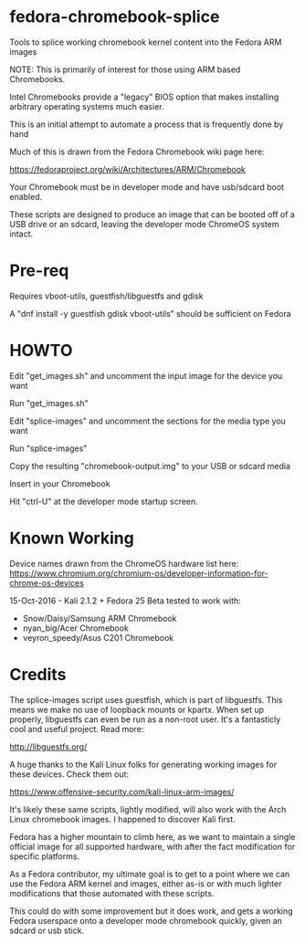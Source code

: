# fedora-chromebook-splice
Tools to splice working chromebook kernel content into the Fedora ARM images

NOTE: This is primarily of interest for those using ARM based Chromebooks.

Intel Chromebooks provide a "legacy" BIOS option that makes installing
arbitrary operating systems much easier.

This is an initial attempt to automate a process that is frequently done by hand

Much of this is drawn from the Fedora Chromebook wiki page here:

https://fedoraproject.org/wiki/Architectures/ARM/Chromebook

Your Chromebook must be in developer mode and have usb/sdcard boot enabled.

These scripts are designed to produce an image that can be booted off of a USB
drive or an sdcard, leaving the developer mode ChromeOS system intact.

# Pre-req

Requires vboot-utils, guestfish/libguestfs and gdisk

A "dnf install -y guestfish gdisk vboot-utils" should be sufficient on Fedora


# HOWTO

Edit "get_images.sh" and uncomment the input image for the device you want

Run "get_images.sh"

Edit "splice-images" and uncomment the sections for the media type you want

Run "splice-images"

Copy the resulting "chromebook-output.img" to your USB or sdcard media

Insert in your Chromebook

Hit "ctrl-U" at the developer mode startup screen.

# Known Working

Device names drawn from the ChromeOS hardware list here:
https://www.chromium.org/chromium-os/developer-information-for-chrome-os-devices

15-Oct-2016 - Kali 2.1.2 + Fedora 25 Beta tested to work with:

* Snow/Daisy/Samsung ARM Chromebook
* nyan_big/Acer Chromebook
* veyron_speedy/Asus C201 Chromebook

# Credits

The splice-images script uses guestfish, which is part of libguestfs.
This means we make no use of loopback mounts or kpartx.
When set up properly, libguestfs can even be run as a non-root user.
It's a fantasticly cool and useful project.  Read more:

http://libguestfs.org/

A huge thanks to the Kali Linux folks for generating working images for these
devices.  Check them out:

https://www.offensive-security.com/kali-linux-arm-images/

It's likely these same scripts, lightly modified, will also work with the
Arch Linux chromebook images.  I happened to discover Kali first.

Fedora has a higher mountain to climb here, as we want to maintain
a single official image for all supported hardware, with after the fact
modification for specific platforms.

As a Fedora contributor, my ultimate goal is to get to a point where we can
use the Fedora ARM kernel and images, either as-is or with much lighter modifications
that those automated with these scripts. 

This could do with some improvement but it does work, and gets a working Fedora
userspace onto a developer mode chromebook quickly, given an sdcard or usb stick.

